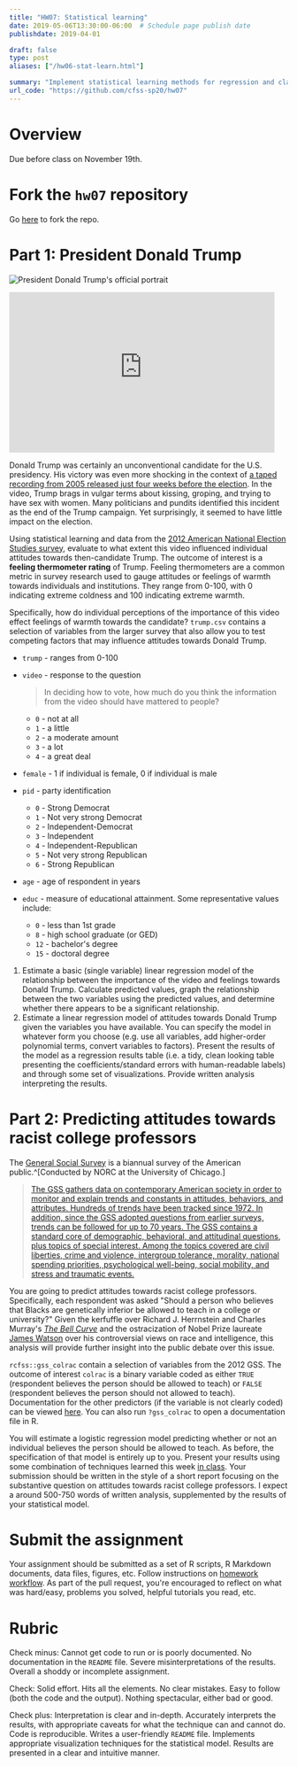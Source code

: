 ```yaml
---
title: "HW07: Statistical learning"
date: 2019-05-06T13:30:00-06:00  # Schedule page publish date
publishdate: 2019-04-01

draft: false
type: post
aliases: ["/hw06-stat-learn.html"]

summary: "Implement statistical learning methods for regression and classification."
url_code: "https://github.com/cfss-sp20/hw07"
---
```




# Overview

Due before class on November 19th.

# Fork the `hw07` repository

Go [here](https://github.com/cfss-sp20/hw07) to fork the repo.

# Part 1: President Donald Trump

![President Donald Trump's official portrait](https://upload.wikimedia.org/wikipedia/commons/thumb/5/56/Donald_Trump_official_portrait.jpg/606px-Donald_Trump_official_portrait.jpg)

<iframe width='480' height='290' scrolling='no' src='https://www.washingtonpost.com/video/c/embed/3bf16d1e-8caf-11e6-8cdc-4fbb1973b506' frameborder='0' webkitallowfullscreen mozallowfullscreen allowfullscreen></iframe>

Donald Trump was certainly an unconventional candidate for the U.S. presidency. His victory was even more shocking in the context of [a taped recording from 2005 released just four weeks before the election](https://www.washingtonpost.com/politics/trump-recorded-having-extremely-lewd-conversation-about-women-in-2005/2016/10/07/3b9ce776-8cb4-11e6-bf8a-3d26847eeed4_story.html?utm_term=.cb543aad44f9). In the video, Trump brags in vulgar terms about kissing, groping, and trying to have sex with women. Many politicians and pundits identified this incident as the end of the Trump campaign. Yet surprisingly, it seemed to have little impact on the election.

Using statistical learning and data from the [2012 American National Election Studies survey](http://www.electionstudies.org/), evaluate to what extent this video influenced individual attitudes towards then-candidate Trump. The outcome of interest is a **feeling thermometer rating** of Trump. Feeling thermometers are a common metric in survey research used to gauge attitudes or feelings of warmth towards individuals and institutions. They range from 0-100, with 0 indicating extreme coldness and 100 indicating extreme warmth.

Specifically, how do individual perceptions of the importance of this video effect feelings of warmth towards the candidate? `trump.csv` contains a selection of variables from the larger survey that also allow you to test competing factors that may influence attitudes towards Donald Trump.

* `trump` - ranges from 0-100
* `video` - response to the question

    > In deciding how to vote, how much do you think the information from the video should have mattered to people?
    
    * `0` - not at all
    * `1` - a little
    * `2` - a moderate amount
    * `3` - a lot
    * `4` - a great deal
    
* `female` - 1 if individual is female, 0 if individual is male
* `pid` - party identification
    * `0` - Strong Democrat
    * `1` - Not very strong Democrat
    * `2` - Independent-Democrat
    * `3` - Independent
    * `4` - Independent-Republican
    * `5` - Not very strong Republican
    * `6` - Strong Republican
* `age` - age of respondent in years
* `educ` - measure of educational attainment. Some representative values include:
    * `0` - less than 1st grade
    * `8` - high school graduate (or GED)
    * `12` - bachelor's degree
    * `15` - doctoral degree

1. Estimate a basic (single variable) linear regression model of the relationship between the importance of the video and feelings towards Donald Trump. Calculate predicted values, graph the relationship between the two variables using the predicted values, and determine whether there appears to be a significant relationship.
1. Estimate a linear regression model of attitudes towards Donald Trump given the variables you have available. You can specify the model in whatever form you choose (e.g. use all variables, add higher-order polynomial terms, convert variables to factors). Present the results of the model as a regression results table (i.e. a tidy, clean looking table presenting the coefficients/standard errors with human-readable labels) and through some set of visualizations. Provide written analysis interpreting the results.

# Part 2: Predicting attitudes towards racist college professors

The [General Social Survey](http://gss.norc.org/) is a biannual survey of the American public.^[Conducted by NORC at the University of Chicago.]

> [The GSS gathers data on contemporary American society in order to monitor and explain trends and constants in attitudes, behaviors, and attributes. Hundreds of trends have been tracked since 1972. In addition, since the GSS adopted questions from earlier surveys, trends can be followed for up to 70 years. The GSS contains a standard core of demographic, behavioral, and attitudinal questions, plus topics of special interest. Among the topics covered are civil liberties, crime and violence, intergroup tolerance, morality, national spending priorities, psychological well-being, social mobility, and stress and traumatic events.](http://gss.norc.org/About-The-GSS)

You are going to predict attitudes towards racist college professors. Specifically, each respondent was asked "Should a person who believes that Blacks are genetically inferior be allowed to teach in a college or university?" Given the kerfuffle over Richard J. Herrnstein and Charles Murray's [*The Bell Curve*](https://en.wikipedia.org/wiki/The_Bell_Curve) and the ostracization of Nobel Prize laureate [James Watson](https://en.wikipedia.org/wiki/James_Watson) over his controversial views on race and intelligence, this analysis will provide further insight into the public debate over this issue.

`rcfss::gss_colrac` contain a selection of variables from the 2012 GSS. The outcome of interest `colrac` is a binary variable coded as either `TRUE` (respondent believes the person should be allowed to teach) or `FALSE` (respondent believes the person should not allowed to teach). Documentation for the other predictors (if the variable is not clearly coded) can be viewed [here](https://gssdataexplorer.norc.org/variables/vfilter). You can also run `?gss_colrac` to open a documentation file in R.

You will estimate a logistic regression model predicting whether or not an individual believes the person should be allowed to teach. As before, the specification of that model is entirely up to you. Present your results using some combination of techniques learned this week [in class](/syllabus/working-with-statistical-models/). Your submission should be written in the style of a short report focusing on the substantive question on attitudes towards racist college professors. I expect a around 500-750 words of written analysis, supplemented by the results of your statistical model.

# Submit the assignment

Your assignment should be submitted as a set of R scripts, R Markdown documents, data files, figures, etc. Follow instructions on [homework workflow](/faq/homework-guidelines/#homework-workflow). As part of the pull request, you're encouraged to reflect on what was hard/easy, problems you solved, helpful tutorials you read, etc.

# Rubric

Check minus: Cannot get code to run or is poorly documented. No documentation in the `README` file. Severe misinterpretations of the results. Overall a shoddy or incomplete assignment.

Check: Solid effort. Hits all the elements. No clear mistakes. Easy to follow (both the code and the output). Nothing spectacular, either bad or good.

Check plus: Interpretation is clear and in-depth. Accurately interprets the results, with appropriate caveats for what the technique can and cannot do. Code is reproducible. Writes a user-friendly `README` file. Implements appropriate visualization techniques for the statistical model. Results are presented in a clear and intuitive manner.
